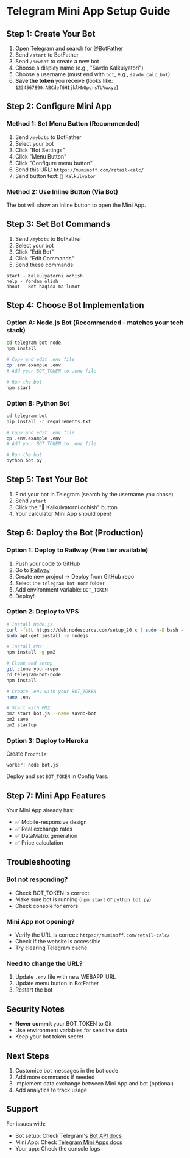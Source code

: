# Telegram Mini App Setup Guide

## Step 1: Create Your Bot

1. Open Telegram and search for [@BotFather](https://t.me/botfather)
2. Send `/start` to BotFather
3. Send `/newbot` to create a new bot
4. Choose a display name (e.g., "Savdo Kalkulyatori")
5. Choose a username (must end with `bot`, e.g., `savdo_calc_bot`)
6. **Save the token** you receive (looks like: `1234567890:ABCdefGHIjklMNOpqrsTUVwxyz`)

## Step 2: Configure Mini App

### Method 1: Set Menu Button (Recommended)
1. Send `/mybots` to BotFather
2. Select your bot
3. Click "Bot Settings"
4. Click "Menu Button"
5. Click "Configure menu button"
6. Send this URL: `https://muminoff.com/retail-calc/`
7. Send button text: `🧮 Kalkulyator`

### Method 2: Use Inline Button (Via Bot)
The bot will show an inline button to open the Mini App.

## Step 3: Set Bot Commands

1. Send `/mybots` to BotFather
2. Select your bot
3. Click "Edit Bot"
4. Click "Edit Commands"
5. Send these commands:
```
start - Kalkulyatorni ochish
help - Yordam olish
about - Bot haqida ma'lumot
```

## Step 4: Choose Bot Implementation

### Option A: Node.js Bot (Recommended - matches your tech stack)

```bash
cd telegram-bot-node
npm install

# Copy and edit .env file
cp .env.example .env
# Add your BOT_TOKEN to .env file

# Run the bot
npm start
```

### Option B: Python Bot

```bash
cd telegram-bot
pip install -r requirements.txt

# Copy and edit .env file
cp .env.example .env
# Add your BOT_TOKEN to .env file

# Run the bot
python bot.py
```

## Step 5: Test Your Bot

1. Find your bot in Telegram (search by the username you chose)
2. Send `/start`
3. Click the "🧮 Kalkulyatorni ochish" button
4. Your calculator Mini App should open!

## Step 6: Deploy the Bot (Production)

### Option 1: Deploy to Railway (Free tier available)

1. Push your code to GitHub
2. Go to [Railway](https://railway.app)
3. Create new project → Deploy from GitHub repo
4. Select the `telegram-bot-node` folder
5. Add environment variable: `BOT_TOKEN`
6. Deploy!

### Option 2: Deploy to VPS

```bash
# Install Node.js
curl -fsSL https://deb.nodesource.com/setup_20.x | sudo -E bash -
sudo apt-get install -y nodejs

# Install PM2
npm install -g pm2

# Clone and setup
git clone your-repo
cd telegram-bot-node
npm install

# Create .env with your BOT_TOKEN
nano .env

# Start with PM2
pm2 start bot.js --name savdo-bot
pm2 save
pm2 startup
```

### Option 3: Deploy to Heroku

Create `Procfile`:
```
worker: node bot.js
```

Deploy and set `BOT_TOKEN` in Config Vars.

## Step 7: Mini App Features

Your Mini App already has:
- ✅ Mobile-responsive design
- ✅ Real exchange rates
- ✅ DataMatrix generation
- ✅ Price calculation

## Troubleshooting

### Bot not responding?
- Check BOT_TOKEN is correct
- Make sure bot is running (`npm start` or `python bot.py`)
- Check console for errors

### Mini App not opening?
- Verify the URL is correct: `https://muminoff.com/retail-calc/`
- Check if the website is accessible
- Try clearing Telegram cache

### Need to change the URL?
1. Update `.env` file with new WEBAPP_URL
2. Update menu button in BotFather
3. Restart the bot

## Security Notes

- **Never commit** your BOT_TOKEN to Git
- Use environment variables for sensitive data
- Keep your bot token secret

## Next Steps

1. Customize bot messages in the bot code
2. Add more commands if needed
3. Implement data exchange between Mini App and bot (optional)
4. Add analytics to track usage

## Support

For issues with:
- Bot setup: Check Telegram's [Bot API docs](https://core.telegram.org/bots)
- Mini App: Check [Telegram Mini Apps docs](https://core.telegram.org/bots/webapps)
- Your app: Check the console logs